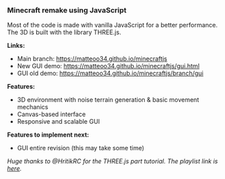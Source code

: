 ### Minecraft remake using JavaScript

Most of the code is made with vanilla JavaScript for a better performance.  
The 3D is built with the library THREE.js.  

**Links:**
- Main branch: <https://matteoo34.github.io/minecraftjs>
- New GUI demo: <https://matteoo34.github.io/minecraftjs/gui.html>
- GUI old demo: <https://matteoo34.github.io/minecraftjs/branch/gui>

**Features:**
+ 3D environment with noise terrain generation & basic movement mechanics
+ Canvas-based interface
+ Responsive and scalable GUI

**Features to implement next:**
+ GUI entire revision (this may take some time)

*Huge thanks to @HritikRC for the THREE.js part tutorial. The playlist link is [here](https://www.youtube.com/playlist?list=PLEtXCX1lakbhq_01JKJILx90wLfdwrJig).*